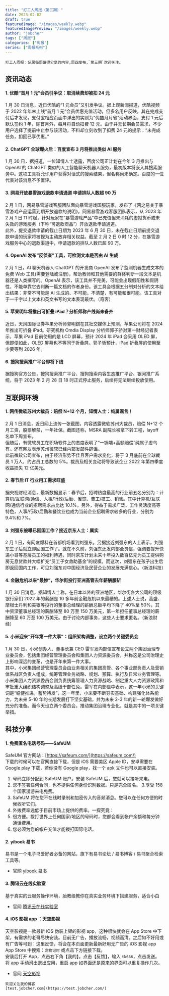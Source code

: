 ```yaml
---
title: "打工人周报（第三期）"
date: 2023-02-02
draft: true
featuredImage: "/images/weekly.webp"
featuredImagePreview: "/images/weekly.webp"
author: "jobcher"
tags: ["周报"]
categories: ["周报"]
series: ["周报系列"]
---
```


```
打工人周报：记录每周值得分享的内容,周四发布,`第三期`欢迎关注。  
```

## 资讯动态

#### 1. 优酷“首月 1 元”会员引争议：取消续费却被扣 24 元

1 月 30 日消息，近日优酷的“1 元会员”又引发争议。据上观新闻报道，优酷视频于 2022 年年末上线“首月 1 元”会员优惠充值活动，但多名用户反映，其在完成支付后才发现，支付宝相应页面中弹出的实则为“优酷月月省”活动界面，支付 1 元后默认签约 1 年，除首月外，每月将自动扣费 12 元。由于并无长期会员需求，不少用户选择了提前中止参与该活动，不料却立刻收到了扣费 24 元的提示：“未完成任务，扣回已享优惠。”

#### 2. ChatGPT 全球爆火后：百度宣布 3 月将推出类似 AI 服务

1 月 30 日，据报道，一位知情人士透露，百度公司正计划在今年 3 月推出与 OpenAI 的 ChatGPT 类似的人工智能聊天机器人服务，最初版本将嵌入其搜索服务中。这项工具将允许用户获得对话式的搜索结果，但名称尚未确定。百度的一位代表对该消息不予置评。

#### 3. 网易开放暴雪游戏退款申请通道 申请排队人数超 90 万

2 月 1 日，网易暴雪游戏客服团队面向暴雪游戏国服玩家，发布了《网之易关于暴雪游戏产品运营到期开放退款的说明》。网易暴雪游戏客服团队表示，从 2023 年 2 月 1 日 11 时起，针对玩家在“暴雪游戏产品”中已充值但未消耗的虚拟货币或未失效的游戏服务（下称“可退款商品”）开放退款申请通道。  
此外，提交退款申请的截止日期为 2023 年 6 月 30 日，未在截止日期前提交退款申请的玩家将被视为主动放弃相关权益。截至 2 月 2 日 0 时 12 分，在暴雪游戏服务中心的退款渠道中，申请退款的排队人数已超 90 万。

#### 4. OpenAI 发布“反侦查”工具，可检测文本是否由 AI 生成

2 月 1 日，AI 聊天机器人 ChatGPT 的开发商 OpenAI 发布了监测机器生成文本的免费 Web 工具(需要登陆或注册)，帮助教师和其他需要的群体判断一段文本是机器还是人类撰写的。OpenAI 表示，该工具并不完美，可能会出现假阳性和假阴性，不能单靠它去判断一篇文档的作者身份。该工具会根据五分制对分析的文本给出结果：非常不可能是 AI 生成的、不可能，不清楚，有可能和很可能。该工具对于一千字以上文本和英文书写的文本表现最优。（奇客）

#### 5. 苹果明年将推出可折叠 iPad？分析师称产线尚未备齐

近日，天风国际证券苹果分析师郭明錤在其社交媒体上预测，苹果公司将在 2024 年推出可折叠 iPad。研究机构 Omdia Display 分析师郭子骄对第一财经记者表示，苹果 iPad 目前使用的是 LCD 屏幕，预计 2024 年 iPad 会采用 OLED 屏，但即便如此，OLED 屏幕也不等同于折叠屏。郭子骄预计，iPad 折叠屏的使用至少要等到 2026 年。

#### 6. 搜狗搜索推广平台即将下线

据搜狗官方公告，搜狗搜索推广平台、搜狗搜索内容生态推广平台、银河推广系统，将于 2023 年 2 月 28 日 18 时正式停止服务，后续将无法继续投放使用。

## 互联网环境

#### 1. 网传微软苏州大裁员：赔偿 N+12 个月，知情人士：纯属谣言！

2 月 1 日消息，近日网上流传一张截图，内容透露微软苏州大裁员，赔偿 N+12 个月工资，股票解禁，一年社保。截图还称，MSRA 副院长被拿下转工程，layoff 名单下周宣布。  
但随后，有微软员工在职场软件上的态度表明了“一锅端+高额赔偿”纯属子虚乌有。还有网友表示苏州微软已经内部发邮件辟谣。  
此前微软公司宣布，由于经济形势不佳且客户需求变化，将于 3 月底前在全球裁员 1 万人，约占员工总数的 5%。裁员及相关变动将导致该企业 2022 年第四季度收益损失 12 亿美元。

#### 2. 春节后 IT 行业用工需求旺盛

据央视财经消息，最新数据显示：春节后，招聘热度最高的行业前五名分别为：计算机/互联网/通信、人事/行政/后勤、餐饮、普工/技工、销售。其中计算机/互联网/通信行业的招聘需求占比达 10.1%。另外，得益于需求广泛、工作灵活度高等特色，人事/行政/后勤和餐饮业也成为当前企业招聘需求较多的行业，分别为 9.4%和 7%。

#### 3. 刘强东被曝已回国工作？接近京东人士：属实

2 月 1 日，有网友爆料在首都机场看到刘强东。另据接近刘强东的人士表示，刘强东生子后就立即回国工作了。就在不久前，刘强东还发内部全员信，强调要提升快递小哥等基层员工的福利待遇，同时京东计划未来十年投入数百亿元为员工提供购房无息贷款并大幅扩充“员工子女救助基金”的规模。而这次，刘强东在孩子出生后即返回国内工作，可见刘强东对中国经济及民营企业的发展充满信心。（新浪科技）

#### 4. 金融危机以来“最惨”，华尔街投行亚洲高管去年薪酬腰斩

1 月 30 日消息，据知情人士称，在日本以外的亚洲地区，华尔街各大公司的顶级银行家们 2022 年的薪酬是 10 多年前金融危机以来最糟的。上述人士说，高盛、摩根士丹利和美银等投行的董事总经理的薪酬总额平均下降了 40%至 50%，其中资深董事总经理的薪酬降至 80 万至 150 万美元，第一年担任董事总经理的薪酬降至 60 万至 100 万美元。由于讨论内部事务，这些人士要求匿名。（新浪财经）

#### 5. 小米迎来“开年第一件大事”：组织架构调整，设立两个关键委员会

1 月 30 日，小米创办人、董事长兼 CEO 雷军发内部信宣布设立两个集团治理专业委员会，包括集团经营管理委员会和集团人力资源委员会，并称这是公司治理史上影响深远的变革，也是开年来第一件大事。  
其中，小米集团经营管理委员会由业务相关的集团高管、各个事业部负责人及营销体系战区负责人组成，统筹管理业务战略、规划、预算、执行及日常业务管理等。小米集团人力资源委员会则负责统筹管理人力资源战略、制定重大人力资源政策和审批重大组织结构调整及高级干部任免。雷军在内部信中表示，这一年小米的关键词是“稳健推进，蓄势待发”，这一年里，小米要不断夯实基础、构建强化体系能力，为未来 5-10 年的长期发展打下坚实基础，并为未来 2-3 年的新一轮爆发做好充分的准备。而今天设立两个委员会，推动集团治理专业化，就是其中的一项关键举措。

## 科技分享

#### 1. 免费匿名电话号码——SafeUM

SafeUM 官方网站：[https://safeum.com/](https://safeum.com/)  
下载的时候可以在官网直接下载，但是 iOS 需要美区 Apple ID，安卓需要在 Google play 下载，若你没有 Google play，找一个 apk 文件也可以直接安装。

1. 号码立即分配到 SafeUM 账户。安装 SafeUM 后，您就可以接听来电。
2. 您不签署任何合同，也不提供任何身份识别数据。只是完全匿名。 3.享受 158 个国家漫游来电免费。
3. SafeUM 将在您不在线时录制和加密传入的音频消息。您可以在任何方便的时候收听它们。
4. 外拨费率远低于目前市场上提供的费率。一探究竟：
5. 很方便。拨打世界上任何国家/地区的号码时，您都会看到帐户余额和每分钟通话费用。
6. 您必须为您的帐户充值才能拨打国际电话。

#### 2. yibook 易书

易书是一个电子书爱好者必备的网站，旗下有易书论坛 / 易书博客 / 易书聚合检索工具等。

- 官网 [yibook 易书](https://yibook.org)

#### 3. 腾讯云在线实验室

基于真实的云服务操作环境，胎教级教你在真实业务环境下搭建服务，适合小白

- 官网 [腾讯云在线实验室](https://cloud.tencent.com/lab/labslist)

#### 4. iOS 影视 app ：天空影视

天空影视是一款最新 iOS 伪装上架的影视 app，这种很快就会在 App Store 中下架，有需求的老哥尽快安装。目前无广告，播放流畅，视频高清。之后如不好用或有广告等可到：这里反馈，将会在本页面更新最新好用无广告的 iOS 影视 app  
App Store 中搜索：`宠物记时` 或点击下方链接下载。  
安装后打开 App，点击右下角【我的】。点击【反馈】，输入 `tk666`，点击发送。将 app 手动滑出退出应用，重启 app 如界面还是原来的界面可以重复操作几次。

- 官网 [天空影视](https://apps.apple.com/cn/app/id1666044219)

```
欢迎关注我的博客  
[test.jobcher.com](https://test.jobcher.com/)
```
